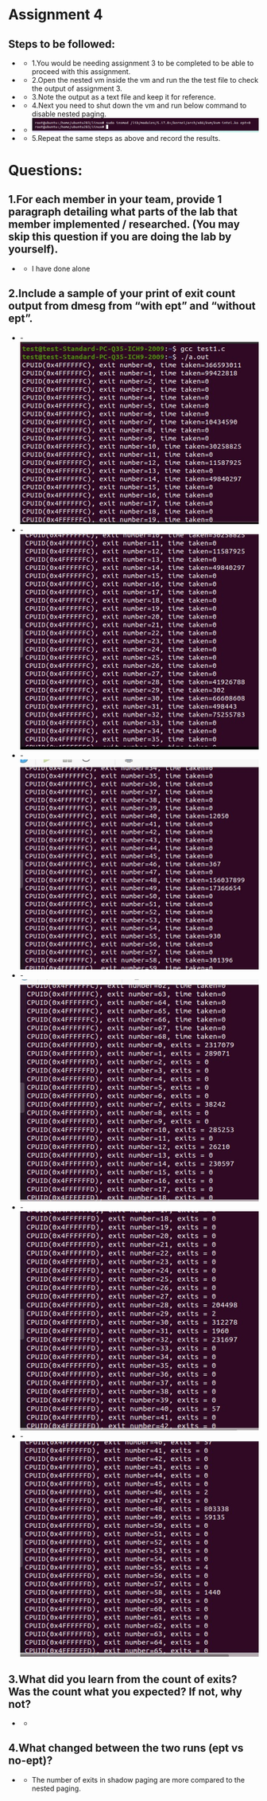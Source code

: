 # Assignment 4
## Steps to be followed:
- - 1.You would be needing assignment 3 to be completed to be able to proceed with this assignment.
- - 2.Open the nested vm inside the vm and run the the test file to check the output of assignment 3.
- - 3.Note the output as a text file and keep it for reference.
- - 4.Next you need to shut down the vm and run below command to disable nested paging.
- - ![alt](https://github.com/vamshidhar199/CMPE_283_Assignment/blob/master/Assignment4/assignment4.jpeg)
- - 5.Repeat the same steps as above and record the results.

# Questions:
## 1.For each member in your team, provide 1 paragraph detailing what parts of the lab that member implemented / researched. (You may skip this question if you are doing the lab by yourself).
- - I have done alone
## 2.Include a sample of your print of exit count output from dmesg from “with ept” and “without ept”.
- -![alt](https://github.com/vamshidhar199/CMPE_283_Assignment/blob/master/Assignment4/aa1.jpg)
- -![alt](https://github.com/vamshidhar199/CMPE_283_Assignment/blob/master/Assignment4/aa2.jpg)
- -![alt](https://github.com/vamshidhar199/CMPE_283_Assignment/blob/master/Assignment4/aa3.jpg)
- -![alt](https://github.com/vamshidhar199/CMPE_283_Assignment/blob/master/Assignment4/aa4.jpg)
- -![alt](https://github.com/vamshidhar199/CMPE_283_Assignment/blob/master/Assignment4/aa5.jpg)
- -![alt](https://github.com/vamshidhar199/CMPE_283_Assignment/blob/master/Assignment4/aa6.jpg)
## 3.What did you learn from the count of exits? Was the count what you expected? If not, why not?
- - 
## 4.What changed between the two runs (ept vs no-ept)?
- - The number of exits in shadow paging are more compared to the nested paging.
